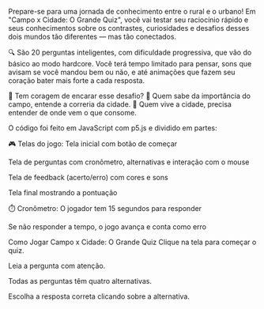 Prepare-se para uma jornada de conhecimento entre o rural e o urbano!
Em "Campo x Cidade: O Grande Quiz", você vai testar seu raciocínio rápido e seus conhecimentos sobre os contrastes, curiosidades e desafios desses dois mundos tão diferentes — mas tão conectados.

🔍 São 20 perguntas inteligentes, com dificuldade progressiva, que vão do básico ao modo hardcore.
Você terá tempo limitado para pensar, sons que avisam se você mandou bem ou não, e até animações que fazem seu coração bater mais forte a cada resposta.

🧠 Tem coragem de encarar esse desafio?
🌱 Quem sabe da importância do campo, entende a correria da cidade.
🌆 Quem vive a cidade, precisa entender de onde vem o que consome.

O código foi feito em JavaScript com p5.js e dividido em partes:

🎮 Telas do jogo:
Tela inicial com botão de começar

Tela de perguntas com cronômetro, alternativas e interação com o mouse

Tela de feedback (acerto/erro) com cores e sons

Tela final mostrando a pontuação

⏱️ Cronômetro:
O jogador tem 15 segundos para responder

Se não responder a tempo, o jogo avança e conta como erro

Como Jogar Campo x Cidade: O Grande Quiz
Clique na tela para começar o quiz.

Leia a pergunta com atenção.

Todas as perguntas têm quatro alternativas.

Escolha a resposta correta clicando sobre a alternativa.
